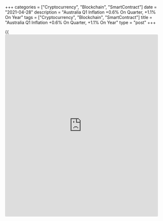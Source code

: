 +++
categories = ["Cryptocurrency", "Blockchain", "SmartContract"]
date = "2021-04-28"
description = "Australia Q1 Inflation +0.6% On Quarter, +1.1% On Year"
tags = ["Cryptocurrency", "Blockchain", "SmartContract"]
title = "Australia Q1 Inflation +0.6% On Quarter, +1.1% On Year"
type = "post"
+++

{{<iframe id="large-banner" src="https://www.bounty.group/#slide=16.0" width="100%" height="600" scrolling="no" style="border: 0px solid rgb(216, 221, 230); border-radius: 3px;">}}

Consumer prices in Australia were up 0.6 percent on quarter in the first
quarter of 2021, the Australian Bureau of Statistics said on Wednesday.

That was shy of expectations for 0.9 percent, which would have been
unchanged from the three months prior.

On a yearly basis, inflation gained 1.1 percent - also missing forecasts
for 1.4 percent but still up from 0.9 percent in the previous three
months.

The Reserve Bank of Australia's trimmed mean was up 0.3 percent on
quarter and 1.1 percent on year - slowing from 0.4 percent on quarter
and 1.2 percent on year in the previous quarter.

The RBA's weighted mean rose 0.4 percent on quarter and 1.3 percent on
year, slowing from 0.5 percent on quarter and 1.4 percent on year in the
previous three months.

For comments and feedback [contact](https://www.playgroundfx.com/contact/): editorial@rtt[news](https://www.letsplayfx.com/blog/forex-news-website/).com

[Economic News][1]

 **What parts of the world are seeing the best (and worst) economic
performances lately? Click[here][2] to check out our [Econ Scorecard][2]
and find out! See up-to-the-moment [ranking](https://www.playgroundfx.com/blog/crypto-exchange-ranking/)s for the best and worst
performers in [GDP][3], [unemployment rate][4], [inflation][5] and much
more.**

   1. www.rtt[news](https://www.letsplayfx.com/blog/forex-news-website/).com/Content/EconomicNews.aspx
   2. www.rtt[news](https://www.letsplayfx.com/blog/forex-news-website/).com/economic-scorecard/world-rank/PPI/highest-performance.aspx
   3. www.rtt[news](https://www.letsplayfx.com/blog/forex-news-website/).com/economic-scorecard/world-rank/GDP/highest-performance.aspx
   4. www.rtt[news](https://www.letsplayfx.com/blog/forex-news-website/).com/economic-scorecard/world-rank/unemployment-rate/lowest-performance.aspx
   5. www.rtt[news](https://www.letsplayfx.com/blog/forex-news-website/).com/economic-scorecard/world-rank/CPI/highest-performance.aspx